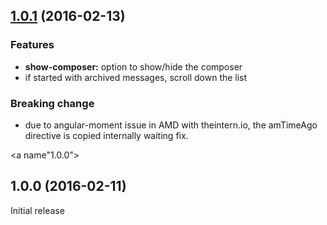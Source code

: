 <a name="1.0.1"></a>
## [1.0.1](https://github.com/vogloblinsky/angular-simple-chat/compare/1.0.1...v1.0.0) (2016-02-13)

### Features

* **show-composer:** option to show/hide the composer
* if started with archived messages, scroll down the list

### Breaking change

* due to angular-moment issue in AMD with theintern.io, the amTimeAgo directive is copied internally waiting fix.

<a name"1.0.0"></a>
## 1.0.0 (2016-02-11)

Initial release